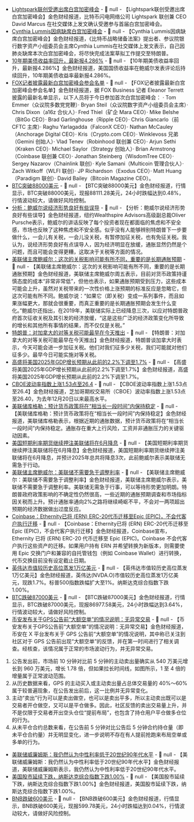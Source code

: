 - [Lightspark联创受邀出席白宫加密峰会](https://x.com/davidmarcus/status/1898079925665518056) - 📰 null - 【Lightspark联创受邀出席白宫加密峰会】金色财经报道，比特币闪电网络公司 Lightspark 联创兼 CEO David Marcus 在社交媒体上发文确认受邀参与首届白宫加密峰会。
- [Cynthia Lummis因病缺席白宫加密峰会](https://x.com/SenLummis/status/1898072041129205900) - 📰 null - 【Cynthia Lummis因病缺席白宫加密峰会】金色财经报道，《比特币战略储备法案》提出者、参议院银行数字资产小组委员会主席Cynthia Lummis在社交媒体上发文表示，自己因肺炎缺席本次白宫加密峰会，将尽快完成法案草拟工作提交至特朗普。
- [10年期美债收益率回升，最新报4.286%]() - 📰 null - 【10年期美债收益率回升，最新报4.286%】金色财经报道，美国国债收益率在鲍威尔发表评论后持续回升，10年期美债收益率最新报4.286%。
- [FOX记者披露最新白宫加密峰会参会名单](https://x.com/EleanorTerrett/status/1898067784233312439) - 📰 null - 【FOX记者披露最新白宫加密峰会参会名单】金色财经报道，据 FOX Business 记者 Eleanor Terrett 披露的最新名单显示，以下人员将于今日参加首次白宫加密峰会： 
· Tom Emmer（众议院多数党党鞭）· Bryan Steil（众议院数字资产小组委员会主席）· Chris Dixon（a16z 合伙人）· Fred Thiel（矿企 Mara CEO）· Mike Belshe（BitGo CEO）· Brad Garlinghouse（Ripple CEO）· Chris Giancarlo（前 CFTC 主席）· Raghu Yarlagadda（FalconX CEO）· Nathan McCauley（Anchorage Digital CEO）· Kris（Crypto.com CEO）· Winklevoss 兄弟（Gemini 创始人）· Vlad Tenev（Robinhood 联创兼 CEO）· Arjun Sethi（Kraken CEO）· Michael Saylor（Strategy 创始人）· Brian Armstrong（Coinbase 联创兼 CEO）· Jonathan Steinberg（WisdomTree CEO）· Sergey Nazarov（Chainlink 联创）· Kyle Samani（Multicoin 管理合伙人）· Zach Witkoff（WLFI 联创）· JP Richardson（Exodus CEO）· Matt Huang（Paradigm 联创）· David Bailey（Bitcoin Magazine CEO）。
- [BTC突破88000美元]() - 📰 null - 【BTC突破88000美元】金色财经报道，行情显示，BTC突破88000美元，现报88111.28美元，24小时跌幅达到0.48%，行情波动较大，请做好风险控制。
- [分析：鲍威尔说经济形势良好有些误导](https://flash.jin10.com/detail/20250308022645945800) - 📰 null - 【分析：鲍威尔说经济形势良好有些误导】金色财经报道，纽约Wealthspire Advisors高级副总裁Oliver Pursche表示，鲍威尔的讲话反映了每个投资者现在都面临的焦虑和不安全感，市场也反映了这种焦虑和不安全感。似乎没有人能够辨别特朗普下一步要做什么，一会儿有关税，一会儿没关税，有暂停加征关税，也有免征关税。我认为，说经济形势良好有点误导人，因为经济明显在放缓，通胀显然仍然是个问题，而且可能会变得更糟，这取决于关税等方面的情况。
- [美联储主席鲍威尔：这次的关税影响可能有所不同，重要的是长期通胀预期](https://flash.jin10.com/detail/20250308020816676800) - 📰 null - 【美联储主席鲍威尔：这次的关税影响可能有所不同，重要的是长期通胀预期】金色财经报道，美联储主席鲍威尔周五表示，目前对货币政策持谨慎态度的成本“非常非常低”，但他也表示，如果通胀预期受到压力，这些成本可能会上升，虽然对关税带来的一次性价格上涨预期的标准反应是忽略它，但这次可能有所不同。鲍威尔说：“如果它（即关税）变成一系列事件，而且如果涨幅更大，那就会很重要，而真正重要的是长期通胀预期会发生什么变化。”鲍威尔还指出，在2019年，美联储实际上已经降息三次，以应对特朗普政府首次征收关税及其引发的经济放缓，“这是这些广泛的经济政策变化所导致的增长和其他所有事情的结果，而不仅仅是关税。”
- [特朗普：对加拿大的对等关税可能最早在今天推出](https://www.cls.cn/detail/1965334) - 📰 null - 【特朗普：对加拿大的对等关税可能最早在今天推出】金色财经报道，特朗普谈加拿大时表示，今天可能会进一步加征关税。他们对我们征多少关税，我们可能就对他们征多少。最早今日可能实施对等关税。
- [高盛将美国2025年GDP增长预期从此前的2.2%下调至1.7%](https://www.cls.cn/detail/1965340) - 📰 null - 【高盛将美国2025年GDP增长预期从此前的2.2%下调至1.7%】金色财经报道，高盛将美国2025年GDP增长预期从此前的2.2%下调至1.7%。
- [CBOE波动率指数上涨1.53点至26.4]() - 📰 null - 【CBOE波动率指数上涨1.53点至26.4】金色财经报道，芝加哥期权交易所（CBOE）波动率指数上涨1.53点至26.40，为去年12月20日以来最高水平。
- [美联储库格勒：预计货币政策将在“相当长一段时间”内保持稳定](https://www.cls.cn/detail/1965345) - 📰 null - 【美联储库格勒：预计货币政策将在“相当长一段时间”内保持稳定】金色财经报道，美联储库格勒表示，根据近期的通胀数据，预计货币政策将在“相当长一段时间”内保持稳定。通胀存在重大上行风险，工资并非通胀压力的关键驱动因素。
- [美国短期利率期货继续押注美联储将在6月降息](https://www.cls.cn/detail/1965350) - 📰 null - 【美国短期利率期货继续押注美联储将在6月降息】金色财经报道，美国短期利率期货继续押注美联储将在6月降息，并预计2025年总共将降息3次，此前鲍威尔表示美联储无需急于行动。
- [美联储主席鲍威尔：美联储不需要急于调整利率](https://www.cls.cn/detail/1965349) - 📰 null - 【美联储主席鲍威尔：美联储不需要急于调整利率】金色财经报道，美联储主席鲍威尔表示，美联储不需要急于调整利率。美联储无需急于行事，可以等待形势更加明朗。特朗普政府政策影响的不确定性仍然很高，一些近期的通胀预期调查和市场指标因关税而上升。预计通胀率通向2%之路将继续崎岖不平，不会对一两项超出预期的经济数据做出过度反应。
- [Coinbase：Ethernity已将 (ERN) ERC-20代币迁移至Epic (EPIC)，不会代客户执行迁移](https://x.com/CoinbaseAssets/status/1898059910555808196) - 📰 null - 【Coinbase：Ethernity已将 (ERN) ERC-20代币迁移至Epic (EPIC)，不会代客户执行迁移】金色财经报道，Coinbase宣布，Ethernity 已将 (ERN) ERC-20 代币迁移至 Epic (EPIC)。Coinbase 不会代客户执行这些资产的迁移。如果用户持有 ERN 并希望转换为新版本，则需要使用 Epic 交换门户和兼容的自托管钱包（例如 Coinbase Wallet）进行转换，代币交换目前没有设定截止日期。
- [英伟达市值较历史高位蒸发1万亿美元]() - 📰 null - 【英伟达市值较历史高位蒸发1万亿美元】金色财经报道，英伟达(NVDA.O)市值较历史高位蒸发1万亿美元，现跌1.7%。标普500指数跌幅扩大至1%。纳斯达克综合指数下跌1.00%。
- [BTC跌破87000美元]() - 📰 null - 【BTC跌破87000美元】金色财经报道，行情显示，BTC跌破87000美元，现报86977.58美元，24小时跌幅达到3.64%，行情波动较大，请做好风险控制。
- [币安发布关于GPS公告前“大额空单”的情况说明：无异常交易](https://x.com/binancezh/status/1898045400638255411) - 📰 null - 【币安发布关于GPS公告前“大额空单”的情况说明：无异常交易】金色财经报道，币安在 X 平台发布关于 GPS 公告前“大额空单”的情况说明，其中称已关注到社区对于 GPS 公告前出现“大额空单”的反馈，并在第一时间进行了相关调查。经核查，该情况属于正常的市场波动行为，并无异常交易。 
1. 公告发出前，市场前 10 分钟对比前 5 分钟的主动卖出量确实从 540 万美元增长到 960 万美元，增长 1.78 倍，但如果拉长时间线，如图所示，1 至 4 倍的增量属于正常波动范围。 
2. 从历史数据来看，GPS 的主动买入或主动卖出量占总体交易量的 40%～60%属于较普遍现象，在公告发出前后，这一比例并无异常变化。 
3. 主动“卖出”行为可以是卖出做空，也可以是卖出平多，所以主动卖出既可以是交易者开仓做空，又可以是平仓做多。因此，社区反馈的卖出交易量上升，并不是仅限于交易者开出空头仓位“提前布局”，也包含了持仓用户平仓做多仓位的行为。 
4. 从未平仓合约总数来看，在公告前 5 分钟对比公告后 5 分钟合约持仓量（即未平仓合约量）并无明显变化，进一步说明不存在有人提前抢跑来布局空单或多单的行为。
- [美联储威廉姆斯：我仍然认为中性利率低于20世纪90年代水平](https://flash.jin10.com/detail/20250308002624008800) - 📰 null - 【美联储威廉姆斯：我仍然认为中性利率低于20世纪90年代水平】金色财经报道，美联储威廉姆斯表示，我仍然认为中性利率低于20世纪90年代水平。
- [美国股市延续下跌，纳斯达克综合指数下跌1.00%]() - 📰 null - 【美国股市延续下跌，纳斯达克综合指数下跌1.00%】金色财经报道，美国股市延续下跌，纳斯达克综合指数下跌1.00%。
- [BNB跌破600美元]() - 📰 null - 【BNB跌破600美元】金色财经报道，行情显示，BNB跌破600美元，现报599.78美元，24小时跌幅达到0.04%，行情波动较大，请做好风险控制。
